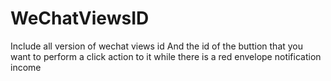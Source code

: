# WeChatViewsID

Include all version of wechat views id
And the id of the buttion that you want to perform a click action to it while there is a red envelope notification income 

